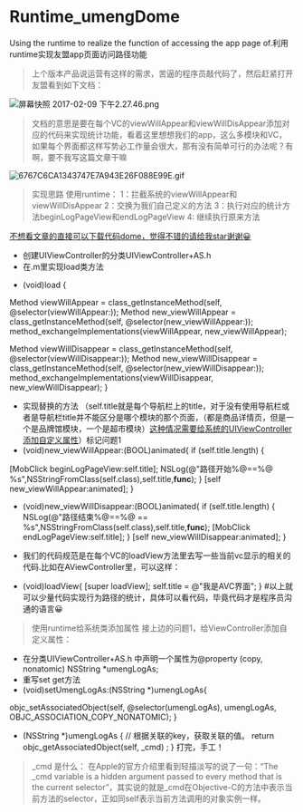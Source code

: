 # Runtime_umengDome
Using the runtime to realize the function of accessing the app page of.利用runtime实现友盟app页面访问路径功能
>上个版本产品说运营有这样的需求，苦逼的程序员敲代码了，然后赶紧打开友盟看到如下文档：



![屏幕快照 2017-02-09 下午2.27.46.png](http://upload-images.jianshu.io/upload_images/609618-c76e6f85902c7f6a.png?imageMogr2/auto-orient/strip%7CimageView2/2/w/1240)

>文档的意思是要在每个VC的viewWillAppear和viewWillDisAppear添加对应的代码来实现统计功能，看着这里想想我们的app，这么多模块和VC，如果每个界面都这样写势必工作量会很大，那有没有简单可行的办法呢？有啊，要不我写这篇文章干嘛




![6767C6CA1343747E7A943E26F088E99E.gif](http://upload-images.jianshu.io/upload_images/609618-32c61923515879d5.gif?imageMogr2/auto-orient/strip)


>实现思路 使用runtime：
1：拦截系统的viewWillAppear和viewWillDisAppear
2：交换为我们自己定义的方法
3：执行对应的统计方法beginLogPageView和endLogPageView
4: 继续执行原来方法

[不想看文章的直接可以下载代码dome，觉得不错的请给我star谢谢😀](https://github.com/niunaruto/Runtime_umengDome)

- 创建UIViewController的分类UIViewController+AS.h
- 在.m里实现load类方法

+ (void)load
{

Method viewWillAppear = class_getInstanceMethod(self, @selector(viewWillAppear:));
Method new_viewWillAppear = class_getInstanceMethod(self, @selector(new_viewWillAppear:));
method_exchangeImplementations(viewWillAppear, new_viewWillAppear);

Method viewWillDisappear = class_getInstanceMethod(self, @selector(viewWillDisappear:));
Method new_viewWillDisappear = class_getInstanceMethod(self, @selector(new_viewWillDisappear:));
method_exchangeImplementations(viewWillDisappear, new_viewWillDisappear);
}
- 实现替换的方法 （self.title就是每个导航栏上的title，对于没有使用导航栏或者是导航栏title并不能区分是哪个模块的那个页面，（都是商品详情页，但是一个是品牌馆模块，一个是超市模块）[这种情况需要给系统的UIViewController添加自定义属性]()）标记问题1
- (void)new_viewWillAppear:(BOOL)animated{
if (self.title.length) {

[MobClick beginLogPageView:self.title];
NSLog(@"路径开始%@==%@  %s",NSStringFromClass(self.class),self.title,__func__);
}
[self new_viewWillAppear:animated];
}

- (void)new_viewWillDisappear:(BOOL)animated{
if (self.title.length) {
NSLog(@"路径结束%@==%@ == %s",NSStringFromClass(self.class),self.title,__func__);
[MobClick endLogPageView:self.title];
}
[self new_viewWillDisappear:animated];
}

- 我们的代码规范是在每个VC的loadView方法里去写一些当前vc显示的相关的代码.比如在AViewController里，可以这样：
- (void)loadView{
[super loadView];
self.title = @"我是AVC界面";
}
#以上就可以少量代码实现行为路径的统计，具体可以看代码，毕竟代码才是程序员沟通的语言😀

>使用runtime给系统类添加属性
接上边的问题1，给ViewController添加自定义属性：

- 在分类UIViewController+AS.h 中声明一个属性为@property (copy, nonatomic) NSString *umengLogAs;
- 重写set get方法
- (void)setUmengLogAs:(NSString *)umengLogAs{

objc_setAssociatedObject(self, @selector(umengLogAs), umengLogAs, OBJC_ASSOCIATION_COPY_NONATOMIC);
}

- (NSString *)umengLogAs
{
// 根据关联的key，获取关联的值。
return objc_getAssociatedObject(self,  _cmd) ;
}
打完，手工！

> _cmd 是什么： 在Apple的官方介绍里看到轻描淡写的说了一句：“The _cmd variable is a hidden argument passed to every method that is the current selector”，其实说的就是_cmd在Objective-C的方法中表示当前方法的selector，正如同self表示当前方法调用的对象实例一样。
